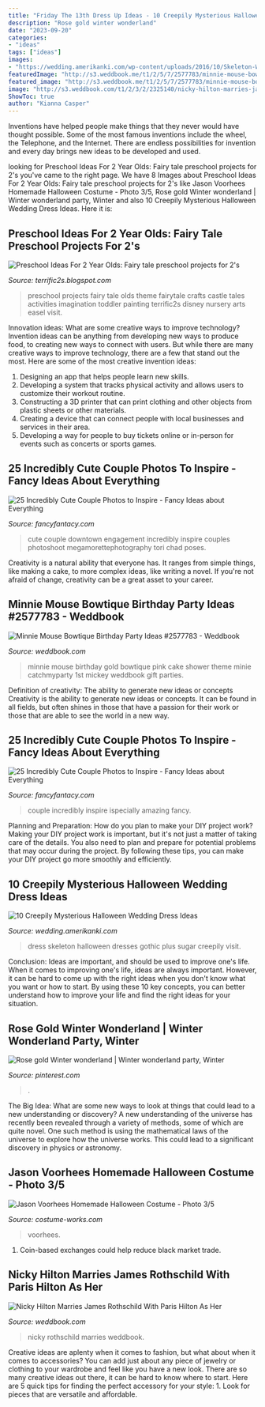 ```yaml
---
title: "Friday The 13th Dress Up Ideas - 10 Creepily Mysterious Halloween Wedding Dress Ideas"
description: "Rose gold winter wonderland"
date: "2023-09-20"
categories:
- "ideas"
tags: ["ideas"]
images:
- "https://wedding.amerikanki.com/wp-content/uploads/2016/10/Skeleton-Wedding-Dress.jpg"
featuredImage: "http://s3.weddbook.me/t1/2/5/7/2577783/minnie-mouse-bowtique-birthday-party-ideas.jpg"
featured_image: "http://s3.weddbook.me/t1/2/5/7/2577783/minnie-mouse-bowtique-birthday-party-ideas.jpg"
image: "http://s3.weddbook.com/t1/2/3/2/2325140/nicky-hilton-marries-james-rothschild-with-paris-hilton-as-her-bridesmaid.jpg"
ShowToc: true
author: "Kianna Casper"
---
```



Inventions have helped people make things that they never would have thought possible. Some of the most famous inventions include the wheel, the Telephone, and the Internet. There are endless possibilities for invention and every day brings new ideas to be developed and used.

	

		
looking for Preschool Ideas For 2 Year Olds: Fairy tale preschool projects for 2&#039;s you've came to the right page. We have 8 Images about Preschool Ideas For 2 Year Olds: Fairy tale preschool projects for 2&#039;s like Jason Voorhees Homemade Halloween Costume - Photo 3/5, Rose gold Winter wonderland | Winter wonderland party, Winter and also 10 Creepily Mysterious Halloween Wedding Dress Ideas. Here it is:
		
    
## Preschool Ideas For 2 Year Olds: Fairy Tale Preschool Projects For 2&#039;s

<img loading=lazy src="https://lh5.googleusercontent.com/-Yr5fPMo6t4I/UgSg35CF7rI/AAAAAAAAEDQ/6TIuZoG7YIk/s640/blogger-image--1318625134.jpg" onerror="this.onerror=null;this.src='https://tse3.mm.bing.net/th?id=OIP.N9ScETeK-YzqAw5zXi9E8AAAAA&amp;pid=15.1';" alt="Preschool Ideas For 2 Year Olds: Fairy tale preschool projects for 2&#039;s">

_Source: terrific2s.blogspot.com_

>preschool projects fairy tale olds theme fairytale crafts castle tales activities imagination toddler painting terrific2s disney nursery arts easel visit. 

	

Innovation ideas: What are some creative ways to improve technology?
Invention ideas can be anything from developing new ways to produce food, to creating new ways to connect with users. But while there are many creative ways to improve technology, there are a few that stand out the most. Here are some of the most creative invention ideas:
1. Designing an app that helps people learn new skills.
2. Developing a system that tracks physical activity and allows users to customize their workout routine.
3. Constructing a 3D printer that can print clothing and other objects from plastic sheets or other materials.
4. Creating a device that can connect people with local businesses and services in their area.
5. Developing a way for people to buy tickets online or in-person for events such as concerts or sports games.

    
## 25 Incredibly Cute Couple Photos To Inspire - Fancy Ideas About Everything

<img loading=lazy src="https://fancyfantacy.com/wp-content/uploads/2020/05/Incredibly-Cute-Couple-Photos-to-Inspire-7.jpg" onerror="this.onerror=null;this.src='https://tse3.mm.bing.net/th?id=OIP.I0Mnd5aGEvsnnezrlhT2hgHaLH&amp;pid=15.1';" alt="25 Incredibly Cute Couple Photos to Inspire - Fancy Ideas about Everything">

_Source: fancyfantacy.com_

>cute couple downtown engagement incredibly inspire couples photoshoot megamorettephotography tori chad poses. 

	

Creativity is a natural ability that everyone has. It ranges from simple things, like making a cake, to more complex ideas, like writing a novel. If you're not afraid of change, creativity can be a great asset to your career.

    
## Minnie Mouse Bowtique Birthday Party Ideas #2577783 - Weddbook

<img loading=lazy src="http://s3.weddbook.me/t1/2/5/7/2577783/minnie-mouse-bowtique-birthday-party-ideas.jpg" onerror="this.onerror=null;this.src='https://tse2.mm.bing.net/th?id=OIP.954nl-miLQ9fULygW4f54gHaJ3&amp;pid=15.1';" alt="Minnie Mouse Bowtique Birthday Party Ideas #2577783 - Weddbook">

_Source: weddbook.com_

>minnie mouse birthday gold bowtique pink cake shower theme minie catchmyparty 1st mickey weddbook gift parties. 

	

Definition of creativity: The ability to generate new ideas or concepts
Creativity is the ability to generate new ideas or concepts. It can be found in all fields, but often shines in those that have a passion for their work or those that are able to see the world in a new way.

    
## 25 Incredibly Cute Couple Photos To Inspire - Fancy Ideas About Everything

<img loading=lazy src="https://fancyfantacy.com/wp-content/uploads/2020/05/Incredibly-Cute-Couple-Photos-to-Inspire-13.jpg" onerror="this.onerror=null;this.src='https://tse4.mm.bing.net/th?id=OIP.orLzZ5PmTFujtFHfibx43AHaLX&amp;pid=15.1';" alt="25 Incredibly Cute Couple Photos to Inspire - Fancy Ideas about Everything">

_Source: fancyfantacy.com_

>couple incredibly inspire ispecially amazing fancy. 

	

Planning and Preparation: How do you plan to make your DIY project work?
Making your DIY project work is important, but it's not just a matter of taking care of the details. You also need to plan and prepare for potential problems that may occur during the project. By following these tips, you can make your DIY project go more smoothly and efficiently.

    
## 10 Creepily Mysterious Halloween Wedding Dress Ideas

<img loading=lazy src="https://wedding.amerikanki.com/wp-content/uploads/2016/10/Skeleton-Wedding-Dress.jpg" onerror="this.onerror=null;this.src='https://tse3.mm.bing.net/th?id=OIP.r5FGstliaZ3rVxaxQQXVOAHaJ4&amp;pid=15.1';" alt="10 Creepily Mysterious Halloween Wedding Dress Ideas">

_Source: wedding.amerikanki.com_

>dress skeleton halloween dresses gothic plus sugar creepily visit. 

	

Conclusion: Ideas are important, and should be used to improve one's life.
When it comes to improving one's life, ideas are always important. However, it can be hard to come up with the right ideas when you don't know what you want or how to start. By using these 10 key concepts, you can better understand how to improve your life and find the right ideas for your situation.

    
## Rose Gold Winter Wonderland | Winter Wonderland Party, Winter

<img loading=lazy src="https://i.pinimg.com/736x/1b/41/d7/1b41d7795cafbb531a50e74d58604d08.jpg" onerror="this.onerror=null;this.src='https://tse4.mm.bing.net/th?id=OIP.Fzuh1Wpt4KQgdWAWd0UovAHaJ3&amp;pid=15.1';" alt="Rose gold Winter wonderland | Winter wonderland party, Winter">

_Source: pinterest.com_

>. 

	

The Big Idea: What are some new ways to look at things that could lead to a new understanding or discovery?
A new understanding of the universe has recently been revealed through a variety of methods, some of which are quite novel. One such method is using the mathematical laws of the universe to explore how the universe works. This could lead to a significant discovery in physics or astronomy.

    
## Jason Voorhees Homemade Halloween Costume - Photo 3/5

<img loading=lazy src="https://photos.costume-works.com/full/jason_voorhees2.jpg" onerror="this.onerror=null;this.src='https://tse4.mm.bing.net/th?id=OIP.J9H_NGE1XSrFG9J47qmEDAHaMc&amp;pid=15.1';" alt="Jason Voorhees Homemade Halloween Costume - Photo 3/5">

_Source: costume-works.com_

>voorhees. 

	

1. Coin-based exchanges could help reduce black market trade.

    
## Nicky Hilton Marries James Rothschild With Paris Hilton As Her

<img loading=lazy src="http://s3.weddbook.com/t1/2/3/2/2325140/nicky-hilton-marries-james-rothschild-with-paris-hilton-as-her-bridesmaid.jpg" onerror="this.onerror=null;this.src='https://tse3.mm.bing.net/th?id=OIP.5VmSl2DJ6Q5brUzwPXSLcAHaLw&amp;pid=15.1';" alt="Nicky Hilton Marries James Rothschild With Paris Hilton As Her">

_Source: weddbook.com_

>nicky rothschild marries weddbook. 

	

Creative ideas are aplenty when it comes to fashion, but what about when it comes to accessories? You can add just about any piece of jewelry or clothing to your wardrobe and feel like you have a new look. There are so many creative ideas out there, it can be hard to know where to start. Here are 5 quick tips for finding the perfect accessory for your style: 1. Look for pieces that are versatile and affordable.

